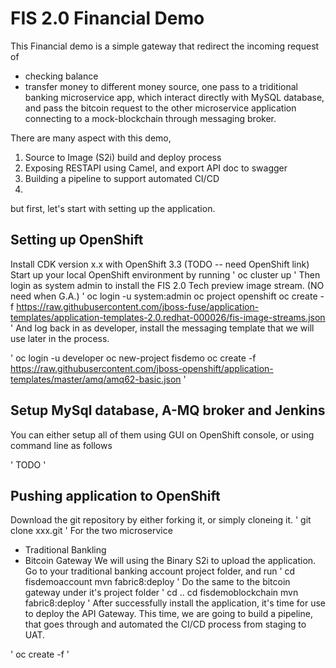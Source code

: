 # FIS 2.0 Financial Demo

This Financial demo is a simple gateway that redirect the incoming request of 
 - checking balance
 - transfer money 
to different money source, one pass to a triditional banking microservice app, which interact directly with MySQL database, and pass the bitcoin request to the other microservice application connecting to a mock-blockchain through messaging broker. 

There are many aspect with this demo, 
1. Source to Image (S2i) build and deploy process
2. Exposing RESTAPI using Camel, and export API doc to swagger
3. Building a pipeline to support automated CI/CD
4. 

but first, let's start with setting up the application. 

## Setting up OpenShift 
Install CDK version x.x with OpenShift 3.3 (TODO -- need OpenShift link) 
Start up your local OpenShift environment by running 
'
oc cluster up
'
Then login as system admin to install the FIS 2.0 Tech preview image stream. (NO need when G.A.)
'
oc login -u system:admin
oc project openshift
oc create -f https://raw.githubusercontent.com/jboss-fuse/application-templates/application-templates-2.0.redhat-000026/fis-image-streams.json
'
And log back in as developer, install the messaging template that we will use later in the process. 

'
oc login -u developer
oc new-project fisdemo
oc create -f https://raw.githubusercontent.com/jboss-openshift/application-templates/master/amq/amq62-basic.json
'

## Setup MySql database, A-MQ broker and Jenkins 

You can either setup all of them using GUI on OpenShift console, or using command line as follows

'
TODO
'
## Pushing application to OpenShift 
Download the git repository by either forking it, or simply cloneing it. 
'
git clone xxx.git
'
For the two microservice 
 - Traditional Bankling
 - Bitcoin Gateway
We will using the Binary S2i to upload the application. 
Go to your traditional banking account project folder, and run
'
cd fisdemoaccount
mvn fabric8:deploy
'
Do the same to the bitcoin gateway under it's project folder 
'
cd ..
cd fisdemoblockchain
mvn fabric8:deploy
'
After successfully install the application, it's time for use to deploy the API Gateway. This time, we are going to build a pipeline, that goes through and automated the CI/CD process from staging to UAT. 

'
oc create -f 
'




